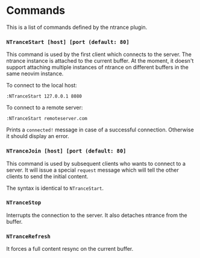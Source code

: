 Commands 
========

This is a list of commands defined by the ntrance plugin.

### `NTranceStart [host] [port (default: 80]`

This command is used by the first client which connects to the server.
The ntrance instance is attached to the current buffer.
At the moment, it doesn't support attaching multiple instances of ntrance 
on different buffers in the same neovim instance.

To connect to the local host:

```
:NTranceStart 127.0.0.1 8080
```

To connect to a remote server:

```
:NTranceStart remoteserver.com
```

Prints a `connected!` message in case of a successful connection. Otherwise it should display an error.

### `NTranceJoin [host] [port (default: 80]`

This command is used by subsequent clients who wants to connect to a server. It will
issue a special `request` message which will tell the other clients to send the initial content.

The syntax is identical to `NTranceStart`.


### `NTranceStop`

Interrupts the connection to the server. It also detaches ntrance from the buffer.

### `NTranceRefresh`

It forces a full content resync on the current buffer.
